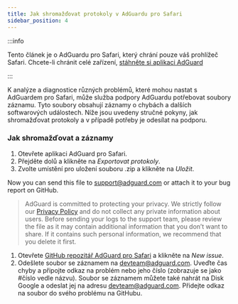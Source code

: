 ```yaml
---
title: Jak shromažďovat protokoly v AdGuardu pro Safari
sidebar_position: 4
---
```


:::info

Tento článek je o AdGuardu pro Safari, který chrání pouze váš prohlížeč Safari. Chcete-li chránit celé zařízení, [stáhněte si aplikaci AdGuard](https://agrd.io/download-kb-adblock)

:::

K analýze a diagnostice různých problémů, které mohou nastat s AdGuardem pro Safari, může služba podpory AdGuardu potřebovat soubory záznamu. Tyto soubory obsahují záznamy o chybách a dalších softwarových událostech. Níže jsou uvedeny stručné pokyny, jak shromažďovat protokoly a v případě potřeby je odesílat na podporu.

### Jak shromažďovat a záznamy

1. Otevřete aplikaci AdGuard pro Safari.
2. Přejděte dolů a klikněte na _Exportovat protokoly_.
3. Zvolte umístění pro uložení souboru .zip a klikněte na _Uložit_.

Now you can send this file to support@adguard.com or attach it to your bug report on GitHub.

> AdGuard is committed to protecting your privacy. We strictly follow our [Privacy Policy](https://adguard.com/en/privacy/safari.html) and do not collect any private information about users. Before sending your logs to the support team, please review the file as it may contain additional information that you don’t want to share. If it contains such personal information, we recommend that you delete it first.

1. Otevřete [GitHub repozitář AdGuard pro Safari](https://github.com/AdguardTeam/AdGuardForSafari/issues) a klikněte na _New issue_.
2. Odešlete soubor se záznamem na devteam@adguard.com. Uveďte čas chyby a připojte odkaz na problém nebo jeho číslo (zobrazuje se jako #číslo vedle názvu).
   Soubor se záznamem můžete také nahrát na Disk Google a odeslat jej na adresu devteam@adguard.com. Přidejte odkaz na soubor do svého problému na GitHubu.

